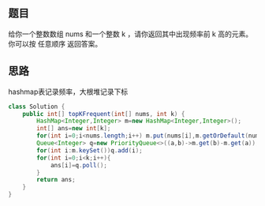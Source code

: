 ## 题目
给你一个整数数组 nums 和一个整数 k ，请你返回其中出现频率前 k 高的元素。你可以按 任意顺序 返回答案。
## 思路
hashmap表记录频率，大根堆记录下标
```java
class Solution {
    public int[] topKFrequent(int[] nums, int k) {
        HashMap<Integer,Integer> m=new HashMap<Integer,Integer>();
        int[] ans=new int[k];
        for(int i=0;i<nums.length;i++) m.put(nums[i],m.getOrDefault(nums[i],0)+1);
        Queue<Integer> q=new PriorityQueue<>((a,b)->m.get(b)-m.get(a));
        for(int i:m.keySet())q.add(i);
        for(int i=0;i<k;i++){
            ans[i]=q.poll();
        }
        return ans;
    }
}
```
